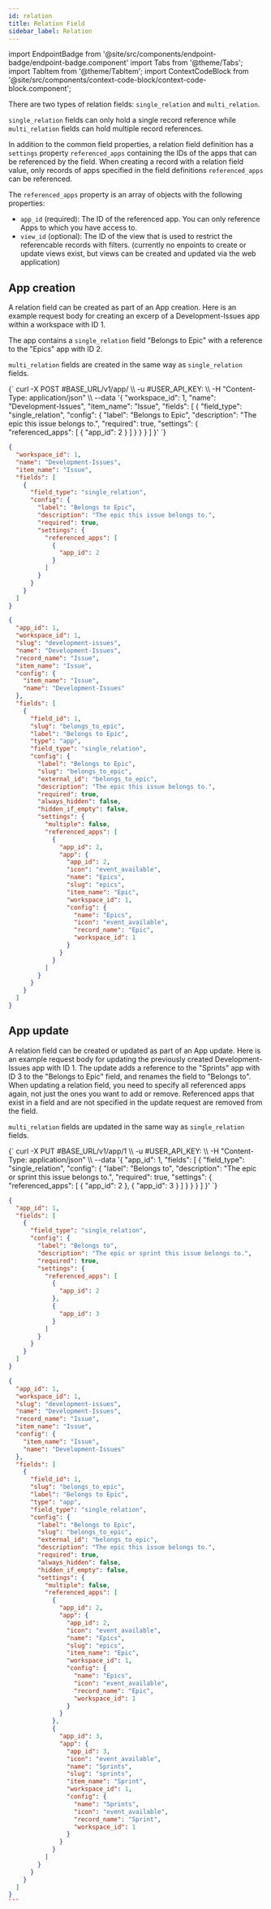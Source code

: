 ```yaml
---
id: relation
title: Relation Field
sidebar_label: Relation
---
```


import EndpointBadge from '@site/src/components/endpoint-badge/endpoint-badge.component'
import Tabs from '@theme/Tabs';
import TabItem from '@theme/TabItem';
import ContextCodeBlock from '@site/src/components/context-code-block/context-code-block.component';

There are two types of relation fields: `single_relation` and `multi_relation`.

`single_relation` fields can only hold a single record reference while `multi_relation` fields can hold multiple record references.

In addition to the common field properties, a relation field definition has a `settings` property `referenced_apps` containing the IDs of the apps that can be referenced by the field.
When creating a record with a relation field value, only records of apps specified in the field definitions `referenced_apps` can be referenced.

The `referenced_apps` property is an array of objects with the following properties:

- `app_id` (required): The ID of the referenced app. You can only reference Apps to which you have access to.
- `view_id` (optional): The ID of the view that is used to restrict the referencable records with filters. (currently no enpoints to create or update views exist, but views can be created and updated via the web application)

## App creation

<EndpointBadge method="POST" url="https://api.tapeapp.com/v1/app" />

A relation field can be created as part of an App creation. Here is an example request body for creating an excerp of a Development-Issues app within a workspace with ID 1.

The app contains a `single_relation` field "Belongs to Epic" with a reference to the "Epics" app with ID 2.

`multi_relation` fields are created in the same way as `single_relation` fields.

<Tabs defaultValue="curl">

<TabItem value="curl" label="cURL">
<ContextCodeBlock language="shell" title='➡️      Request'>
{`
curl -X POST #BASE_URL/v1/app/ \\
   -u #USER_API_KEY: \\
   -H "Content-Type: application/json" \\
   --data '{
    "workspace_id": 1,
    "name": "Development-Issues",
    "item_name": "Issue",
    "fields": [
      {
        "field_type": "single_relation",
        "config": {
          "label": "Belongs to Epic",
          "description": "The epic this issue belongs to.",
          "required": true,
          "settings": {
            "referenced_apps": [
              {
                "app_id": 2
              }
            ]
          }
        }
      }
    ] 
  }'
`}
</ContextCodeBlock>
</TabItem>

<TabItem value="json" label="JSON">

```json title="➡️      Request">
{
  "workspace_id": 1,
  "name": "Development-Issues",
  "item_name": "Issue",
  "fields": [
    {
      "field_type": "single_relation",
      "config": {
        "label": "Belongs to Epic",
        "description": "The epic this issue belongs to.",
        "required": true,
        "settings": {
          "referenced_apps": [
            {
              "app_id": 2
            }
          ]
        }
      }
    }
  ]
}
```

</TabItem>
</Tabs>

```json title="⬅️      Response"
{
  "app_id": 1,
  "workspace_id": 1,
  "slug": "development-issues",
  "name": "Development-Issues",
  "record_name": "Issue",
  "item_name": "Issue",
  "config": {
    "item_name": "Issue",
    "name": "Development-Issues"
  },
  "fields": [
    {
      "field_id": 1,
      "slug": "belongs_to_epic",
      "label": "Belongs to Epic",
      "type": "app",
      "field_type": "single_relation",
      "config": {
        "label": "Belongs to Epic",
        "slug": "belongs_to_epic",
        "external_id": "belongs_to_epic",
        "description": "The epic this issue belongs to.",
        "required": true,
        "always_hidden": false,
        "hidden_if_empty": false,
        "settings": {
          "multiple": false,
          "referenced_apps": [
            {
              "app_id": 2,
              "app": {
                "app_id": 2,
                "icon": "event_available",
                "name": "Epics",
                "slug": "epics",
                "item_name": "Epic",
                "workspace_id": 1,
                "config": {
                  "name": "Epics",
                  "icon": "event_available",
                  "record_name": "Epic",
                  "workspace_id": 1
                }
              }
            }
          ]
        }
      }
    }
  ]
}
```

## App update

<EndpointBadge method="PUT" url="https://api.tapeapp.com/v1/app/{appId}" />

A relation field can be created or updated as part of an App update. Here is an example request body for updating the previously created Development-Issues app with ID 1.
The update adds a reference to the "Sprints" app with ID 3 to the "Belongs to Epic" field, and renames the field to "Belongs to".
When updating a relation field, you need to specify all referenced apps again, not just the ones you want to add or remove. Referenced apps that exist in a field and are not specified in the update request are removed from the field.

`multi_relation` fields are updated in the same way as `single_relation` fields.

<Tabs defaultValue="curl">

<TabItem value="curl" label="cURL">
<ContextCodeBlock language="shell" title='➡️      Request'>
{`
curl -X PUT #BASE_URL/v1/app/1 \\
   -u #USER_API_KEY: \\
   -H "Content-Type: application/json" \\
   --data '{
    "app_id": 1,
    "fields": [
      {
        "field_type": "single_relation",
        "config": {
          "label": "Belongs to",
          "description": "The epic or sprint this issue belongs to.",
          "required": true,
          "settings": {
            "referenced_apps": [
              {
                "app_id": 2
              },
              {
                "app_id": 3
              }
            ]
          }
        }
      }
    ] 
}'
`}
</ContextCodeBlock>
</TabItem>

<TabItem value="json" label="JSON">

```json title="➡️      Request">
{
  "app_id": 1,
  "fields": [
    {
      "field_type": "single_relation",
      "config": {
        "label": "Belongs to",
        "description": "The epic or sprint this issue belongs to.",
        "required": true,
        "settings": {
          "referenced_apps": [
            {
              "app_id": 2
            },
            {
              "app_id": 3
            }
          ]
        }
      }
    }
  ]
}
```

</TabItem>
</Tabs>

````json title="⬅️      Response"
{
  "app_id": 1,
  "workspace_id": 1,
  "slug": "development-issues",
  "name": "Development-Issues",
  "record_name": "Issue",
  "item_name": "Issue",
  "config": {
    "item_name": "Issue",
    "name": "Development-Issues"
  },
  "fields": [
    {
      "field_id": 1,
      "slug": "belongs_to_epic",
      "label": "Belongs to Epic",
      "type": "app",
      "field_type": "single_relation",
      "config": {
        "label": "Belongs to Epic",
        "slug": "belongs_to_epic",
        "external_id": "belongs_to_epic",
        "description": "The epic this issue belongs to.",
        "required": true,
        "always_hidden": false,
        "hidden_if_empty": false,
        "settings": {
          "multiple": false,
          "referenced_apps": [
            {
              "app_id": 2,
              "app": {
                "app_id": 2,
                "icon": "event_available",
                "name": "Epics",
                "slug": "epics",
                "item_name": "Epic",
                "workspace_id": 1,
                "config": {
                  "name": "Epics",
                  "icon": "event_available",
                  "record_name": "Epic",
                  "workspace_id": 1
                }
              }
            },
            {
              "app_id": 3,
              "app": {
                "app_id": 3,
                "icon": "event_available",
                "name": "Sprints",
                "slug": "sprints",
                "item_name": "Sprint",
                "workspace_id": 1,
                "config": {
                  "name": "Sprints",
                  "icon": "event_available",
                  "record_name": "Sprint",
                  "workspace_id": 1
                }
              }
            }
          ]
        }
      }
    }
  ]
}
```

````
